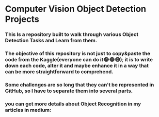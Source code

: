 # Computer Vision Object Detection Projects

### This Is a repository built to walk through various Object Detection Tasks and Learn from them.
### The objective of this repository is not just to copy&paste the code from the Kaggle(everyone can do it😂😂😅); it is to write down each code, alter it and maybe enhance it in a way that can be more straightforward to comprehend.


### Some challenges are so long that they can't be represented in GitHub, so I have to separate them into several parts.

### you can get more details about Object Recognition in my articles in medium:

